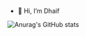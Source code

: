 - 👋 Hi, I’m Dhaif



![Anurag's GitHub stats](https://github-readme-stats.vercel.app/api?username=DevDhaif?count_private=true&count_private=true&show_icons=true&theme=react)
